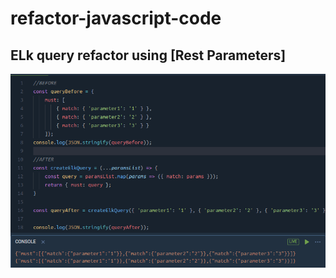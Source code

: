 # refactor-javascript-code

## ELk query refactor using [Rest Parameters]
![Elk Quert Refactor](https://github.com/mikemajesty/refactor-javascript-code/blob/main/img/restParameters/elkQuery.png?raw=true)